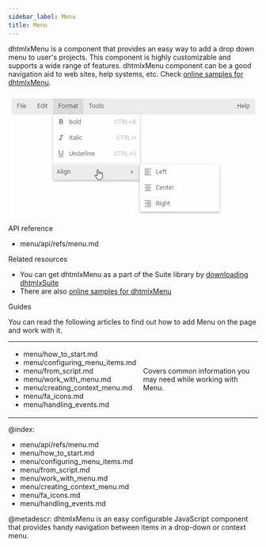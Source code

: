 ```yaml
---
sidebar_label: Menu
title: Menu
---          
```


dhtmlxMenu is a component that provides an easy way to add a drop down menu to user's projects. This component is highly customizable and supports a wide range of features. dhtmlxMenu component can be a good navigation aid to web sites, help systems, etc. Check [online samples for dhtmlxMenu](https://docs.dhtmlx.com/suite/samples/menu/). 

![](../assets/menu/menu_front.png)

<div class="h2">API reference</div>

- menu/api/refs/menu.md

<div class="h2">Related resources</div>

- You can get dhtmlxMenu as a part of the Suite library by [downloading dhtmlxSuite](https://dhtmlx.com/docs/products/dhtmlxSuite/download.shtml)          
- There are also [online samples for dhtmlxMenu](https://docs.dhtmlx.com/suite/samples/menu/)  

<div class="h2">Guides</div>

You can read the following articles to find out how to add Menu on the page and work with it.

<table class='guide-table'>
    <tbody>
	<tr>
		<td id="data" class='topics'>		    
		    <ul id="data_sublist">                    
                <li>menu/how_to_start.md</li>
            	<li>menu/configuring_menu_items.md</li>                
                <li>menu/from_script.md</li>                        
           		<li>menu/work_with_menu.md</li>	
                <li>menu/creating_context_menu.md</li>
                <li>menu/fa_icons.md</li>                 
                <li>menu/handling_events.md</li>              
            </ul>
        </td>
        <td class='topic_description'>Covers common information you may need while working with Menu.</td>
    </tr>
    </tbody>
</table>

@index:

- menu/api/refs/menu.md
- menu/how_to_start.md
- menu/configuring_menu_items.md
- menu/from_script.md
- menu/work_with_menu.md
- menu/creating_context_menu.md
- menu/fa_icons.md
- menu/handling_events.md

    
@metadescr:
dhtmlxMenu is an easy configurable JavaScript component that provides handy navigation between items in a drop-down or context menu. 

